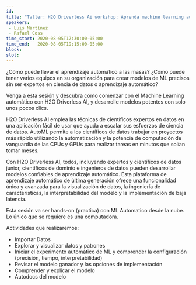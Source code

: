 ```yaml
---
id: 
title: "Taller: H2O Driverless Ai workshop: Aprenda machine learning automático a gran escala"
speakers:
 - Luis Martínez
 - Rafael Coss
time_start: 2020-08-05T17:30:00-05:00
time_end:   2020-08-05T19:15:00-05:00
block: 
slot: 
---
```


¿Cómo puede llevar el aprendizaje automático a las masas? ¿Cómo puede tener varios equipos en su organización para crear modelos de ML precisos sin ser expertos en ciencia de datos o aprendizaje automático?

Venga a esta sesión y descubra cómo comenzar con el Machine Learning automático con H2O Driverless AI, y desarrolle modelos potentes con solo unos pocos clics.

H2O Driverless AI emplea las técnicas de científicos expertos en datos en una aplicación fácil de usar que ayuda a escalar sus esfuerzos de ciencia de datos. AutoML permite a los científicos de datos trabajar en proyectos más rápido utilizando la automatización y la potencia de computación de vanguardia de las CPUs y GPUs para realizar tareas en minutos que solían tomar meses.

Con H2O Driverless AI, todos, incluyendo expertos y científicos de datos junior, científicos de dominio e ingenieros de datos pueden desarrollar modelos confiables de aprendizaje automático. Esta plataforma de aprendizaje automático de última generación ofrece una funcionalidad única y avanzada para la visualización de datos, la ingeniería de características, la interpretabilidad del modelo y la implementación de baja latencia.

Esta sesión va ser hands-on (practica) con ML Automatico desde la nube. Lo único que se requiere es una computadora.

Actividades que realizaremos:
<ul>
 	<li>Importar Datos</li>
 	<li>Explorar y visualizar datos y patrones</li>
 	<li>Iniciar el experimento automático de ML y comprender la configuración (precisión, tiempo, interpretabilidad)</li>
 	<li>Revisar el modelo ganador y las opciones de implementación</li>
 	<li>Comprender y explicar el modelo</li>
 	<li>Autodocs del modelo</li>
</ul>